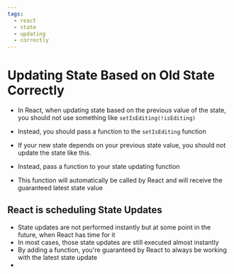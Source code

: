 ```yaml
---
tags:
  - react
  - state
  - updating
  - correctly
---
```

# Updating State Based on Old State Correctly

* In React, when updating state based on the previous value of the state, you should not use something like `setIsEditing(!isEditing)`
* Instead, you should pass a function to the `setIsEditing` function

* If your new state depends on your previous state value, you should not update the state like this.
* Instead, pass a function to your state updating function
* This function will automatically be called by React and will receive the guaranteed latest state value

## React is scheduling State Updates
* State updates are not performed instantly but at some point in the future, when React has time for it
* In most cases, those state updates are still executed almost instantly
* By adding a function, you're guaranteed by React to always be working with the latest state update
* 

